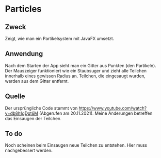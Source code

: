 # Particles

## Zweck
Zeigt, wie man ein Partikelsystem mit JavaFX umsetzt. 

## Anwendung
Nach dem Starten der App sieht man ein Gitter aus Punkten (den Partikeln). Der Mauszeiger funktioniert wie ein Staubsuger und zieht alle Teilchen innerhalb eines gewissen Radius an. Teilchen, die eingesaugt wurden, werden aus dem Gitter entfernt.

## Quelle
Der ursprüngliche Code stammt von https://www.youtube.com/watch?v=db8h1gDgt6M (Abgerufen am 20.11.2021). Meine Änderungen betreffen das Einsaugen der Teilchen.

## To do
Noch scheinen beim Einsaugen neue Teilchen zu entstehen. Hier muss nachgebessert werden.
